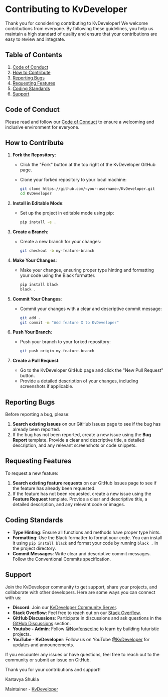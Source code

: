 # Contributing to KvDeveloper

Thank you for considering contributing to KvDeveloper! We welcome contributions from everyone. By following these guidelines, you help us maintain a high standard of quality and ensure that your contributions are easy to review and integrate.

## Table of Contents

1. [Code of Conduct](#code-of-conduct)
2. [How to Contribute](#how-to-contribute)
3. [Reporting Bugs](#reporting-bugs)
4. [Requesting Features](#requesting-features)
5. [Coding Standards](#coding-standards)
6. [Support](#support)

## Code of Conduct

Please read and follow our [Code of Conduct](https://github.com/Novfensec/KvDeveloper/blob/main/CODE_OF_CONDUCT.md) to ensure a welcoming and inclusive environment for everyone.

## How to Contribute

1. **Fork the Repository**:
   - Click the "Fork" button at the top right of the KvDeveloper GitHub page.
   - Clone your forked repository to your local machine:

      ```sh
      git clone https://github.com/<your-username>/KvDeveloper.git
      cd KvDeveloper
      ```

2. **Install in Editable Mode**:
   - Set up the project in editable mode using pip:

      ```sh
      pip install -e .
      ```

3. **Create a Branch**:
   - Create a new branch for your changes:

      ```sh
      git checkout -b my-feature-branch
      ```

4. **Make Your Changes**:
   - Make your changes, ensuring proper type hinting and formatting your code using the Black formatter.

      ```sh
      pip install black
      black .
      ```

5. **Commit Your Changes**:
   - Commit your changes with a clear and descriptive commit message:

      ```sh
      git add .
      git commit -m "Add feature X to KvDeveloper"
      ```

6. **Push Your Branch**:
   - Push your branch to your forked repository:

      ```sh
      git push origin my-feature-branch
      ```

7. **Create a Pull Request**:
   - Go to the KvDeveloper GitHub page and click the "New Pull Request" button.
   - Provide a detailed description of your changes, including screenshots if applicable.

## Reporting Bugs

Before reporting a bug, please:

1. **Search existing issues** on our GitHub Issues page to see if the bug has already been reported.
2. If the bug has not been reported, create a new issue using the **Bug Report** template. Provide a clear and descriptive title, a detailed description, and any relevant screenshots or code snippets.

## Requesting Features

To request a new feature:

1. **Search existing feature requests** on our GitHub Issues page to see if the feature has already been requested.
2. If the feature has not been requested, create a new issue using the **Feature Request** template. Provide a clear and descriptive title, a detailed description, and any relevant code or images.

## Coding Standards

- **Type Hinting**: Ensure all functions and methods have proper type hints.
- **Formatting**: Use the Black formatter to format your code. You can install it using `pip install black` and format your code by running `black .` in the project directory.
- **Commit Messages**: Write clear and descriptive commit messages. Follow the Conventional Commits specification.

## Support

Join the KvDeveloper community to get support, share your projects, and collaborate with other developers. Here are some ways you can connect with us:

- **Discord**: Join our [KvDeveloper Community Server](https://discord.com/invite/gpubX9H8p7).
- **Stack Overflow**: Feel free to reach out on our [Stack Overflow](https://stackoverflow.com/users/16486510/novfensec).
- **GitHub Discussions**: Participate in discussions and ask questions in the [GitHub Discussions](https://github.com/Novfensec/KvDeveloper/discussions) section.
- **Youtube - Admin**: Follow [@NovfensecInc](https://youtube.com/@NovfensecInc) to learn by building futuristic projects.
- **YouTube - KvDeveloper**: Follow us on YouTube [@KvDeveloper](https://youtube.com/@KvDeveloper) for updates and announcements.

If you encounter any issues or have questions, feel free to reach out to the community or submit an issue on GitHub.

Thank you for your contributions and support!

Kartavya Shukla

Maintainer - [KvDeveloper](https://github.com/Novfensec/KvDeveloper)
